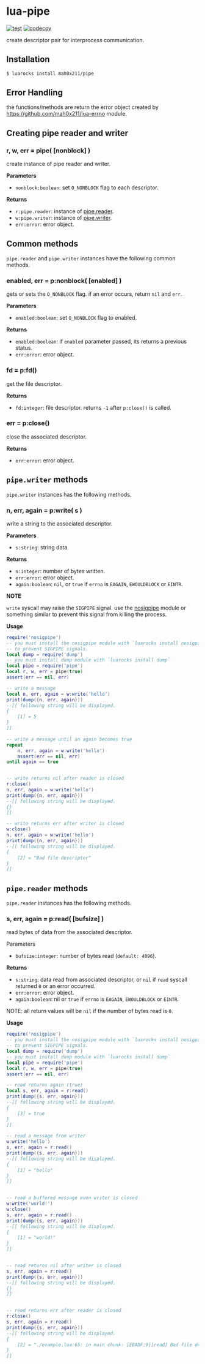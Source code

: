 # lua-pipe

[![test](https://github.com/mah0x211/lua-pipe/actions/workflows/test.yml/badge.svg)](https://github.com/mah0x211/lua-pipe/actions/workflows/test.yml)
[![codecov](https://codecov.io/gh/mah0x211/lua-pipe/branch/master/graph/badge.svg)](https://codecov.io/gh/mah0x211/lua-pipe)

create descriptor pair for interprocess communication.


## Installation

```bash
$ luarocks install mah0x211/pipe
```

## Error Handling

the functions/methods are return the error object created by https://github.com/mah0x211/lua-errno module.


## Creating pipe reader and writer

### r, w, err = pipe( [nonblock] )

create instance of pipe reader and writer.

**Parameters**

- `nonblock:boolean`: set `O_NONBLOCK` flag to each descriptor.

**Returns**

- `r:pipe.reader`: instance of [pipe.reader](#pipe.reader-instance-methods).
- `w:pipe.writer`: instance of [pipe.writer](#pipe.writer-instance-methods).
- `err:error`: error object.


## Common methods

`pipe.reader` and `pipe.writer` instances have the following common methods.


### enabled, err = p:nonblock( [enabled] ) 

gets or sets the `O_NONBLOCK` flag.
if an error occurs, return `nil` and `err`.

**Parameters**

- `enabled:boolean`: set `O_NONBLOCK` flag to enabled.

**Returns**

- `enabled:boolean`: if `enabled` parameter passed, its returns a previous status.
- `err:error`: error object.


### fd = p:fd()

get the file descriptor.

**Returns**

- `fd:integer`: file descriptor. returns `-1` after `p:close()` is called.


### err = p:close()

close the associated descriptor.

**Returns**

- `err:error`: error object.


## `pipe.writer` methods

`pipe.writer` instances has the following methods.


### n, err, again = p:write( s )

write a string to the associated descriptor.

**Parameters**

- `s:string`: string data.

**Returns**

- `n:integer`: number of bytes written.
- `err:error`: error object.
- `again:boolean`: `nil`, or `true` if `errno` is `EAGAIN`, `EWOULDBLOCK` or `EINTR`.

**NOTE**

`write` syscall may raise the `SIGPIPE` signal. use the [nosigpipe](https://github.com/mah0x211/lua-nosigpipe) module or something similar to prevent this signal from killing the process.


**Usage**

```lua
require('nosigpipe')
-- you must install the nosigpipe module with `luarocks install nosigpipe`
-- to prevent SIGPIPE signals.
local dump = require('dump')
-- you must install dump module with `luarocks install dump`
local pipe = require('pipe')
local r, w, err = pipe(true)
assert(err == nil, err)

-- write a message
local n, err, again = w:write('hello')
print(dump({n, err, again}))
--[[ following string will be displayed.
{
    [1] = 5
}
]]

-- write a message until an again becomes true
repeat
    n, err, again = w:write('hello')
    assert(err == nil, err)
until again == true


-- write returns nil after reader is closed
r:close()
n, err, again = w:write('hello')
print(dump({n, err, again}))
--[[ following string will be displayed.
{}
]]

-- write returns err after writer is closed
w:close()
n, err, again = w:write('hello')
print(dump({n, err, again}))
--[[ following string will be displayed.
{
    [2] = "Bad file descriptor"
}
]]
```


## `pipe.reader` methods

`pipe.reader` instances has the following methods.


### s, err, again = p:read( [bufsize] )

read bytes of data from the associated descriptor.

Parameters

- `bufsize:integer`: number of bytes read (`default: 4096`).

**Returns**

- `s:string`: data read from associated descriptor, or `nil` if `read` syscall returned `0` or an error occurred.
- `err:error`: error object.
- `again:boolean`: nil or `true` if `errno` is `EAGAIN`, `EWOULDBLOCK` or `EINTR`.

NOTE: all return values will be `nil` if the number of bytes read is `0`.


**Usage**

```lua
require('nosigpipe')
-- you must install the nosigpipe module with `luarocks install nosigpipe`
-- to prevent SIGPIPE signals.
local dump = require('dump')
-- you must install dump module with `luarocks install dump`
local pipe = require('pipe')
local r, w, err = pipe(true)
assert(err == nil, err)

-- read returns again (true)
local s, err, again = r:read()
print(dump({s, err, again}))
--[[ following string will be displayed.
{
    [3] = true
}
]]

-- read a message from writer
w:write('hello')
s, err, again = r:read()
print(dump({s, err, again}))
--[[ following string will be displayed.
{
    [1] = "hello"
}
]]


-- read a buffered message even writer is closed
w:write('world!')
w:close()
s, err, again = r:read()
print(dump({s, err, again}))
--[[ following string will be displayed.
{
    [1] = "world!"
}
]]


-- read returns nil after writer is closed
s, err, again = r:read()
print(dump({s, err, again}))
--[[ following string will be displayed.
{}
]]


-- read returns err after reader is closed
r:close()
s, err, again = r:read()
print(dump({s, err, again}))
--[[ following string will be displayed.
{
    [2] = "./example.lua:65: in main chunk: [EBADF:9][read] Bad file descriptor"
}
]]

```
